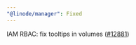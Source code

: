 ```yaml
---
"@linode/manager": Fixed
---
```


IAM RBAC: fix tooltips in volumes ([#12881](https://github.com/linode/manager/pull/12881))
